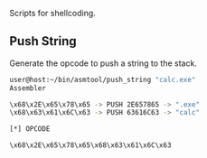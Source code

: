 Scripts for shellcoding.

## Push String
Generate the opcode to push a string to the stack.
```sh
user@host:~/bin/asmtool/push_string "calc.exe"
Assembler

\x68\x2E\x65\x78\x65 -> PUSH 2E657865 -> ".exe"
\x68\x63\x61\x6C\x63 -> PUSH 63616C63 -> "calc"

[*] OPCODE

\x68\x2E\x65\x78\x65\x68\x63\x61\x6C\x63
```
